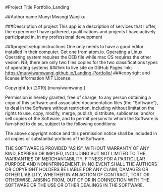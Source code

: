 #Project Title
Portfolio_Landing

##Author name
Munyi Mwangi Wanjiku

###Description of project
This app is a description of services that I offer, the experience I have gathered, qualifications and projects I have actively participated in, in my professional development

###project setup instructions
One only needs to have a good editor installed in their computer.
Get one from atom.io.
Operating a Linux Operating system requires the DEB file while mac OS requires the other vesion. NB; there are only two files copies for the two classifications types of operating systems
###link to live site on GitHub Pages
 link;  https://munyiwamwangi.github.io/Landing-Portfolio/ 
###copyright and license information
MIT License

Copyright (c) [2019] [munyiwamwangi]

Permission is hereby granted, free of charge, to any person obtaining a copy
of this software and associated documentation files (the "Software"), to deal
in the Software without restriction, including without limitation the rights
to use, copy, modify, merge, publish, distribute, sublicense, and/or sell
copies of the Software, and to permit persons to whom the Software is
furnished to do so, subject to the following conditions:

The above copyright notice and this permission notice shall be included in all
copies or substantial portions of the Software.

THE SOFTWARE IS PROVIDED "AS IS", WITHOUT WARRANTY OF ANY KIND, EXPRESS OR
IMPLIED, INCLUDING BUT NOT LIMITED TO THE WARRANTIES OF MERCHANTABILITY,
FITNESS FOR A PARTICULAR PURPOSE AND NONINFRINGEMENT. IN NO EVENT SHALL THE
AUTHORS OR COPYRIGHT HOLDERS BE LIABLE FOR ANY CLAIM, DAMAGES OR OTHER
LIABILITY, WHETHER IN AN ACTION OF CONTRACT, TORT OR OTHERWISE, ARISING FROM,
OUT OF OR IN CONNECTION WITH THE SOFTWARE OR THE USE OR OTHER DEALINGS IN THE
SOFTWARE.

